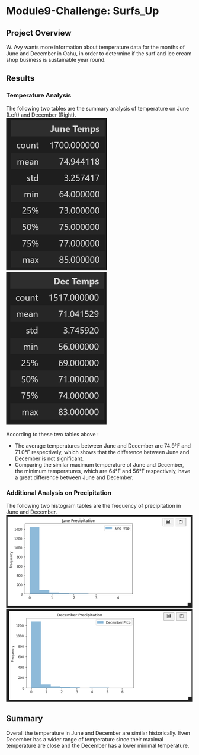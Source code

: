 # Module9-Challenge: Surfs_Up

## Project Overview 
W. Avy wants more information about temperature data for the months of June and December in Oahu, in order to determine if the surf and ice cream shop business is sustainable year round.
## Results
### Temperature Analysis
The following two tables are the summary analysis of temperature on June (Left) and December (Right).   
![June](https://github.com/cffhr99/Module9-Challenge/blob/main/images/june_df.PNG?raw=true)
![December](https://github.com/cffhr99/Module9-Challenge/blob/main/images/dec_df.PNG)  

According to these two tables above :
 - The average temperatures between June and December are 74.9&deg;F and 71.0&deg;F respectively, which shows that the difference between June and December is not significant.
 - Comparing the similar maximum temperature of June and December, the minimum temperatures, which are 64&deg;F and 56&deg;F respectively, have a great difference between June and December.
### Additional Analysis on Precipitation
The following two histogram tables are the frequency of precipitation in June and December.  
![June](https://github.com/cffhr99/Module9-Challenge/blob/main/images/June_Prcp.PNG?raw=true)
![December](https://github.com/cffhr99/Module9-Challenge/blob/main/images/Dec_prcp.PNG?raw=true)
## Summary
Overall the temperature in June and December are similar historically. Even December has a wider range of temperature since their maximal temperature are close and the December has a lower minimal temperature.  

